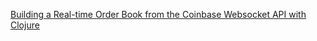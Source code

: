 [Building a Real-time Order Book from the Coinbase Websocket API with Clojure](http://www.brianamadio.com/2020/12/11/building-a-real-time-order-book-from-the-coinbase-websocket-api-with-clojure/)
